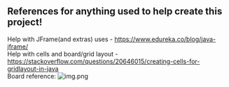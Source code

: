 ## References for anything used to help create this project!
Help with JFrame(and extras) uses - https://www.edureka.co/blog/java-jframe/
<br>Help with cells and board/grid layout - https://stackoverflow.com/questions/20646015/creating-cells-for-gridlayout-in-java
<br> Board reference: ![img.png](img.png)